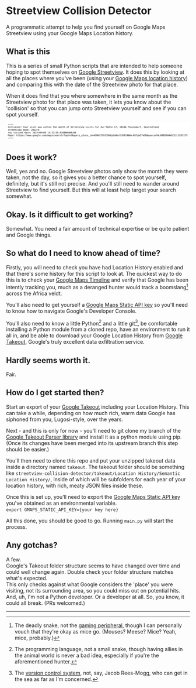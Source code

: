 # Streetview Collision Detector
A programmatic attempt to help you find yourself on Google Maps Streetview using your Google Maps Location history.

## What is this
This is a series of small Python scripts that are intended to help someone hoping to spot themselves on [Google Streetview](https://www.google.com/streetview/). It does this by looking at all the places where you've been (using your [Google Maps location history](https://support.google.com/maps/answer/3118687?hl=en)) and comparing this with the date of the Streetview photo for that place. 

When it does find that you where somewhere in the same month as the Streetview photo for that place was taken, it lets you know about the 'collision' so that you can jump onto Streetview yourself and see if you can spot yourself. 

![A screenshot showing the script out for a collision](assets/collision.png?raw=true "An example of a collision")

## Does it work?
Well, yes and no. Google Streetview photos only show the month they were taken, not the day, so it gives you a better chance to spot yourself, definitely, but it's still not precise. And you'll still need to wander around Streetview to find yourself. But this will at least help target your search somewhat.  

## Okay. Is it difficult to get working?
Somewhat. You need a fair amount of technical expertise or be quite patient and Google things. 

## So what do I need to know ahead of time?
Firstly, you will need to check you have had Location History enabled and that there's some history for this script to look at. The quickest way to do this is to check your [Google Maps Timeline](https://support.google.com/maps/answer/6258979?hl=en&co=GENIE.Platform%3DDesktop) and verify that Google has been intently tracking you, much as a deranged hunter would track a boomslang[^1] across the Africa veldt.  

You'll also need to get yourself a [Google Maps Static API key](https://developers.google.com/maps/documentation/maps-static/get-api-key) so you'll need to know how to navigate Google's Developer Console.  

You'll also need to know a little Python[^2] and a little git[^3], be comfortable installing a Python module from a cloned repo, have an environment to run it all in, and be able to download your Google Location History from [Google Takeout](https://takeout.google.com/), Google's truly excellent data exfiltration service.  

## Hardly seems worth it.
Fair.  

## How do I get started then?
Start an export of your [Google Takeout](https://takeout.google.com) including your Location History. This can take a while, depending on how much rich, warm data Google has siphoned from you, Lugosi-style, over the years.  

Next - and this is only for now - you'll need to git clone my branch of the [Google Takeout Parser library](https://github.com/ryanbateman/google_takeout_parser) and install it as a python module using pip. (Once its changes have been merged into its upstream branch this step should be easier.)  

You'll then need to clone this repo and put your unzipped takeout data inside a directory named ```takeout```. The takeout folder should be something like ```streetview-collision-detector/takeout/Location History/Semantic Location History/```, inside of which will be subfolders for each year of your location history, with rich, meaty JSON files inside these.  

Once this is set up, you'll need to export the [Google Maps Static API key](https://developers.google.com/maps/documentation/maps-static/get-api-key) you've obtained as an environmental variable.  
```export GMAPS_STATIC_API_KEY={your key here}```

All this done, you should be good to go. Running ```main.py``` will start the process.  

## Any gotchas?
A few.  
Google's Takeout folder structure seems to have changed over time and could well change again. Double check your folder structure matches what's expected.  
This only checks against what Google considers the 'place' you were visiting, not its surrounding area, so you could miss out on potential hits.  
And, uh, I'm not a Python developer. Or a developer at all. So, you know, it could all break. (PRs welcomed.)  

---

[^1]: The deadly snake, not the [gaming peripheral](https://en.wikipedia.org/wiki/List_of_Razer_products), though I can personally vouch that they're okay as mice go. (Mouses? Meese? Mice? Yeah, mice, probably.)    
[^2]: The programming language, not a small snake, though having allies in the animal world is never a bad idea, especially if you're the aforementioned hunter. 
[^3]: The [version control system](https://git-scm.com/), not, say, Jacob Rees-Mogg, who can get in the sea as far as I'm concerned.  

